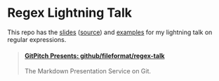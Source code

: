 # Regex Lightning Talk

This repo has the [slides](https://gitpitch.com/fileformat/regex-talk/master) ([source](PITCHME.md)) and [examples](examples/README.md) for my lightning talk on regular expressions.


<blockquote class="embedly-card"><h4><a href="https://gitpitch.com/fileformat/regex-talk/master">GitPitch Presents: github/fileformat/regex-talk</a></h4><p>The Markdown Presentation Service on Git.</p></blockquote>
<script async src="//cdn.embedly.com/widgets/platform.js" charset="UTF-8"></script>